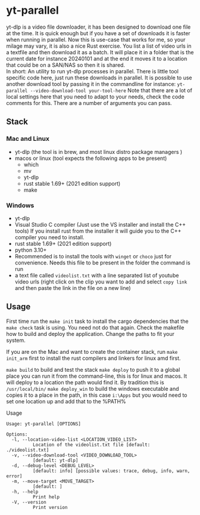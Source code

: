 # yt-parallel
yt-dlp is a video file downloader, it has been designed to download one file at the time. It is quick enough but if you have a set of downloads it is faster 
when running in parallel. Now this is use-case that works for me, so your milage may vary, it is also a nice Rust exercise. You list a list of video urls in a textfile and then download it as a batch. It will place it in a folder that is the current date for instance 20240101 and at the end it moves it to a location that could be on a SAN/NAS so then it is shared.  
In short: 
An utility to run yt-dlp processes in parallel. There is little tool specific code here, just run 
these downloads in parallel. 
It is possible to use another download tool by passing it in the commandline for instance: `yt-parallel --video-download-tool your-tool-here`
Note that there are a lot of local settings here that you need to adapt to your needs, check the 
code comments for this. There are a number of arguments you can pass. 

## Stack 

### Mac and Linux
- yt-dlp (the tool is in brew, and most linux distro package managers )
- macos or linux (tool expects the following apps to be present)
  - which
  - mv
  - yt-dlp
  - rust stable 1.69+ (2021 edition support)
  - make
### Windows
  - yt-dlp
  - Visual Studio C compiler (Just use the VS installer and install the C++ tools) If you install rust from the installer it will guide you to the C++ compiler you need to install. 
  - rust stable 1.69+  (2021 edition support)
  - python 3.10+ 
  - Recommended is to install the tools with `winget` or `choco` just for convenience. 
Needs this file to be present in the folder the command is run 
  - a text file called `videolist.txt` with a line separated list of youtube video urls (right click on the clip you want to add and select `copy link` and then paste the link in the file on a new line)
## Usage 

First time run the `make init` task to install the cargo dependencies that the `make check` task is using. You need not do that again.
Check the makefile how to build and deploy the application. Change the paths to fit your system.

If you are on the Mac and want to create the container stack, run `make init_arm` first to install the rust
compilers and linkers for linux amd first. 

`make build` to build and test the stack 
`make deploy` to push it to a global place you can run it from the command-line, this is for linux and macos. It will deploy to a location the path would find it. By tradition this is `/usr/local/bin/`
`make deploy_win` to build the windows executable and copies it to a place in the path, in this case `i:\Apps` but you would need to set one location up and add that to the %PATH%
 
Usage
```text
Usage: yt-parallel [OPTIONS]

Options:
  -l, --location-video-list <LOCATION_VIDEO_LIST>
          Location of the videolist.txt file [default: ./videolist.txt]
  -v, --video-download-tool <VIDEO_DOWNLOAD_TOOL>
          [default: yt-dlp]
  -d, --debug-level <DEBUG_LEVEL>
          [default: info] [possible values: trace, debug, info, warn, error]
  -m, --move-target <MOVE_TARGET>
          [default: ]
  -h, --help
          Print help
  -V, --version
          Print version

```

